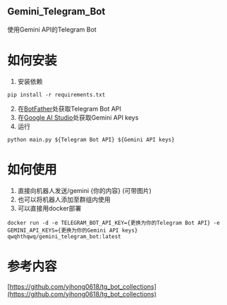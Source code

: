 ## Gemini_Telegram_Bot
使用Gemini API的Telegram Bot
# 如何安装
1. 安装依赖
```
pip install -r requirements.txt
```
2. 在[BotFather](https://t.me/BotFather)处获取Telegram Bot API
3. 在[Google AI Studio](https://makersuite.google.com/app/apikey)处获取Gemini API keys
4. 运行
```
python main.py ${Telegram Bot API} ${Gemini API keys}
```
# 如何使用
1. 直接向机器人发送/gemini {你的内容}  (可带图片)
2. 也可以将机器人添加至群组内使用
3. 可以直接用docker部署
```
docker run -d -e TELEGRAM_BOT_API_KEY={更换为你的Telegram Bot API} -e GEMINI_API_KEYS={更换为你的Gemini API keys} qwqhthqwq/gemini_telegram_bot:latest
```
# 参考内容
[https://github.com/yihong0618/tg_bot_collections](https://github.com/yihong0618/tg_bot_collections)
